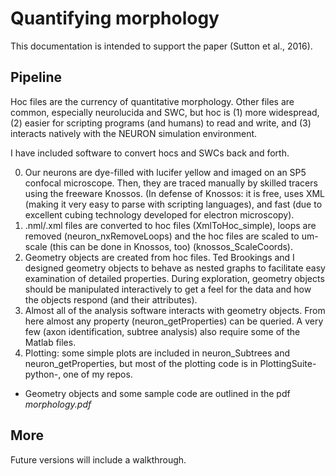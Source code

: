 # Quantifying morphology

This documentation is intended to support the paper (Sutton et al., 2016).

## Pipeline

Hoc files are the currency of quantitative morphology. Other files are common, especially neurolucida and SWC, but hoc is (1) more widespread, (2) easier for scripting programs (and humans) to read and write, and (3) interacts natively with the NEURON simulation environment. 

I have included software to convert hocs and SWCs back and forth.

0. Our neurons are dye-filled with lucifer yellow and imaged on an SP5 confocal microscope. Then, they are traced manually by skilled tracers using the freeware Knossos. (In defense of Knossos: it is free, uses XML (making it very easy to parse with scripting languages), and fast (due to excellent cubing technology developed for electron microscopy).
1. .nml/.xml files are converted to hoc files (XmlToHoc_simple), loops are removed (neuron_nxRemoveLoops) and the hoc files are scaled to um-scale (this can be done in Knossos, too) (knossos_ScaleCoords).
2. Geometry objects are created from hoc files. Ted Brookings and I designed geometry objects to behave as nested graphs to facilitate easy examination of detailed properties. During exploration, geometry objects should be manipulated interactively to get a feel for the data and how the objects respond (and their attributes). 
3. Almost all of the analysis software interacts with geometry objects. From here almost any property (neuron_getProperties) can be queried. A very few (axon identification, subtree analysis) also require some of the Matlab files.
4. Plotting: some simple plots are included in neuron_Subtrees and neuron_getProperties, but most of the plotting code is in PlottingSuite-python-, one of my repos.

* Geometry objects and some sample code are outlined in the pdf _morphology.pdf_ 

## More

Future versions will include a walkthrough.
